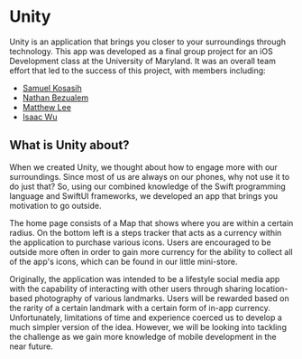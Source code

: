 # Unity

Unity is an application that brings you closer to your surroundings through technology. This app was developed as a final group project for an iOS Development class at the University of Maryland. It was an overall team effort that led to the success of this project, with members including:
- [Samuel Kosasih](https://github.com/SamAdrn)
- [Nathan Bezualem](https://github.com/nathanb9)
- [Matthew Lee](https://github.com/matthewraylee)
- [Isaac Wu](https://github.com/Iwu0207)

## What is Unity about?

When we created Unity, we thought about how to engage more with our surroundings. Since most of us are always on our phones, why not use it to do just that? So, using our combined knowledge of the Swift programming language and SwiftUI frameworks, we developed an app that brings you motivation to go outside.

The home page consists of a Map that shows where you are within a certain radius. On the bottom left is a steps tracker that acts as a currency within the application to purchase various icons. Users are encouraged to be outside more often in order to gain more currency for the ability to collect all of the app's icons, which can be found in our little mini-store.

Originally, the application was intended to be a lifestyle social media app with the capability of interacting with other users through sharing location-based photography of various landmarks. Users will be rewarded based on the rarity of a certain landmark with a certain form of in-app currency. Unfortunately, limitations of time and experience coerced us to develop a much simpler version of the idea. However, we will be looking into tackling the challenge as we gain more knowledge of mobile development in the near future.
